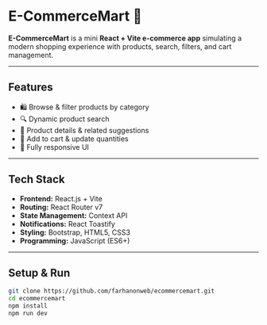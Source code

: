 # E-CommerceMart 🛒

**E-CommerceMart** is a mini **React + Vite e-commerce app** simulating a modern shopping experience with products, search, filters, and cart management.

---

## Features

- 🛍 Browse & filter products by category  
- 🔍 Dynamic product search  
- 📄 Product details & related suggestions  
- 🛒 Add to cart & update quantities  
- 📱 Fully responsive UI  

---

## Tech Stack

- **Frontend:** React.js + Vite  
- **Routing:** React Router v7  
- **State Management:** Context API  
- **Notifications:** React Toastify  
- **Styling:** Bootstrap, HTML5, CSS3  
- **Programming:** JavaScript (ES6+)

---

## Setup & Run

```bash
git clone https://github.com/farhanonweb/ecommercemart.git
cd ecommercemart
npm install
npm run dev

